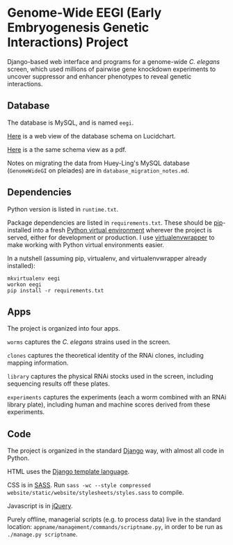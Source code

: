 # Genome-Wide EEGI (Early Embryogenesis Genetic Interactions) Project

Django-based web interface and programs for a genome-wide *C. elegans* screen,
which used millions of pairwise gene knockdown experiments to uncover
suppressor and enhancer phenotypes to reveal genetic interactions.


## Database

The database is MySQL, and is named `eegi`.

[Here](https://www.lucidchart.com/documents/view/4eb4bac8-5339-ae33-8c00-5ccd0a0085f4)
is a web view of the database schema on Lucidchart.

[Here](https://www.lucidchart.com/publicSegments/view/53f3c896-8854-49cc-8c3a-69d30a005381)
is a the same schema view as a pdf.

Notes on migrating the data from Huey-Ling's MySQL database
(`GenomeWideGI` on pleiades)
are in `database_migration_notes.md`.


## Dependencies

Python version is listed in `runtime.txt`.

Package dependencies are listed in `requirements.txt`.
These should be [pip](https://pypi.python.org/pypi/pip)-installed into a fresh
[Python virtual environment](http://virtualenv.readthedocs.org/)
wherever the project is served,
either for development or production.
I use
[virtualenvwrapper](http://virtualenvwrapper.readthedocs.org/en/latest/)
to make working with Python virtual environments easier.

In a nutshell (assuming pip, virtualenv, and virtualenvwrapper already
installed):

    mkvirtualenv eegi
    workon eegi
    pip install -r requirements.txt


## Apps

The project is organized into four apps.

`worms` captures the *C. elegans* strains used in the screen.

`clones` captures the theoretical identity of the RNAi clones,
including mapping information.

`library` captures the physical RNAi stocks used in the screen,
including sequencing results off these plates.

`experiments` captures the experiments (each a worm combined with an RNAi
library plate),
including human and machine scores derived from these experiments.


## Code

The project is organized in the standard
[Django](https://www.djangoproject.com/) way, with almost all code in Python.

HTML uses the
[Django template language](https://docs.djangoproject.com/en/dev/topics/templates/).

CSS is in [SASS](http://sass-lang.com/). Run
`sass -wc --style compressed website/static/website/stylesheets/styles.sass`
to compile.

Javascript is in [jQuery](http://jquery.com/).

Purely offline, managerial scripts (e.g. to process data)
live in the standard location: `appname/management/commands/scriptname.py`,
in order to be run as `./manage.py scriptname`.
